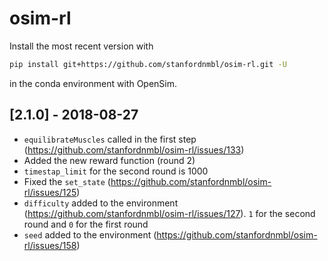 # osim-rl

Install the most recent version with
```bash
pip install git+https://github.com/stanfordnmbl/osim-rl.git -U
```
in the conda environment with OpenSim.

## [2.1.0] - 2018-08-27
- `equilibrateMuscles` called in the first step (https://github.com/stanfordnmbl/osim-rl/issues/133)
- Added the new reward function (round 2)
- `timestap_limit` for the second round is 1000
- Fixed the `set_state` (https://github.com/stanfordnmbl/osim-rl/issues/125)
- `difficulty` added to the environment (https://github.com/stanfordnmbl/osim-rl/issues/127). `1` for the second round and `0` for the first round
- `seed` added to the environment (https://github.com/stanfordnmbl/osim-rl/issues/158)

